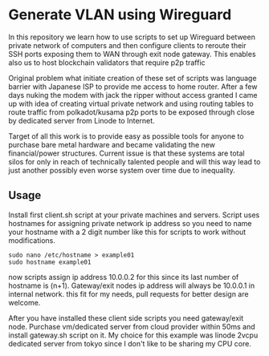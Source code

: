 # Generate VLAN using Wireguard
In this repository we learn how to use scripts to set up Wireguard between private network
of computers and then configure clients to reroute their SSH ports exposing them to WAN
through exit node gateway. This enables also us to host blockchain validators that 
require p2p traffic 

Original problem what initiate creation of these set of scripts was language barrier with
Japanese ISP to provide me access to home router. After a few days nuking the modem with
jack the ripper without access granted I came up with idea of creating virtual private network
and using routing tables to route traffic from polkadot/kusama p2p ports to
be exposed through close by dedicated server from Linode to Internet.

Target of all this work is to provide easy as possible tools for anyone to purchase bare metal
hardware and became validating the new financial/power structures. Current issue is that these
systems are total silos for only in reach of technically talented people and will this way
lead to just another possibly even worse system over time due to inequality.


## Usage
Install first client.sh script at your private machines and servers.
Script uses hostnames for assigning private network ip address so you need to name your hostname with
a 2 digit number like this for scripts to work without modifications.
```
sudo nano /etc/hostname > example01
sudo hostname example01
```
now scripts assign ip address 10.0.0.2 for this since its last number of hostname is (n+1).
Gateway/exit nodes ip address will always be 10.0.0.1 in internal network.
this fit for my needs, pull requests for better design are welcome.

After you have installed these client side scripts you need gateway/exit node.
Purchase vm/dedicated server from cloud provider within 50ms and install gateway.sh script on it. 
My choice for this example was linode 2vcpu dedicated server from tokyo since I don't
like to be sharing my CPU core. 
